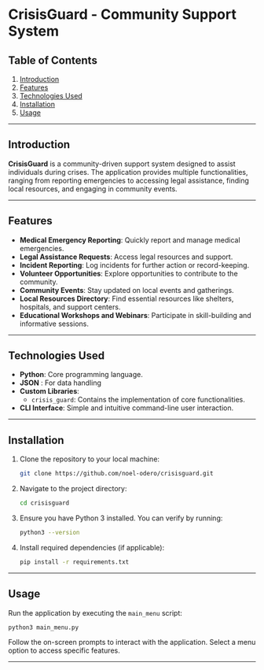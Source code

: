 # CrisisGuard - Community Support System

## Table of Contents

1. [Introduction](#introduction)
2. [Features](#features)
3. [Technologies Used](#technologies-used)
4. [Installation](#installation)
5. [Usage](#usage)


---

## Introduction

**CrisisGuard** is a community-driven support system designed to assist individuals during crises. The application provides multiple functionalities, ranging from reporting emergencies to accessing legal assistance, finding local resources, and engaging in community events.

---

## Features

- **Medical Emergency Reporting**: Quickly report and manage medical emergencies.
- **Legal Assistance Requests**: Access legal resources and support.
- **Incident Reporting**: Log incidents for further action or record-keeping.
- **Volunteer Opportunities**: Explore opportunities to contribute to the community.
- **Community Events**: Stay updated on local events and gatherings.
- **Local Resources Directory**: Find essential resources like shelters, hospitals, and support centers.
- **Educational Workshops and Webinars**: Participate in skill-building and informative sessions.

---

## Technologies Used

- **Python**: Core programming language.
- **JSON** : For data handling
- **Custom Libraries**:
  - `crisis_guard`: Contains the implementation of core functionalities.
- **CLI Interface**: Simple and intuitive command-line user interaction.

---

## Installation

1. Clone the repository to your local machine:
   ```bash
   git clone https://github.com/noel-odero/crisisguard.git
   ```

2. Navigate to the project directory:
   ```bash
   cd crisisguard
   ```

3. Ensure you have Python 3 installed. You can verify by running:
   ```bash
   python3 --version
   ```

4. Install required dependencies (if applicable):
   ```bash
   pip install -r requirements.txt
   ```

---

## Usage

Run the application by executing the `main_menu` script:

```bash
python3 main_menu.py
```

Follow the on-screen prompts to interact with the application. Select a menu option to access specific features.

---



